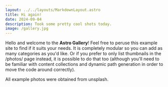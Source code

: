 ```yaml
---
layout: ../../layouts/MarkdownLayout.astro
title: Hi again!
date: 2024-09-04
description: Took some pretty cool shots today.
image: /gallery.jpg
---
```


Hello and welcome to the **Astro Gallery**! Feel free to peruse this example site to find if it suits your needs. It is completely modular so you can add as many categories as you'd like. Or if you prefer to only list thumbnails in the /photos/ page instead, it is possible to do that too (although you'll need to be familiar with content collections and dynamic path generation in order to move the code around correctly).

All example photos were obtained from unsplash.
